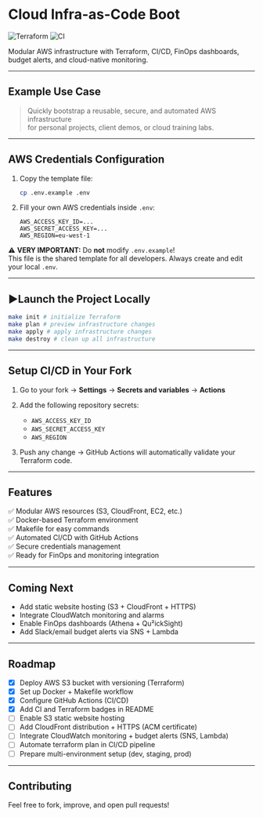 # Cloud Infra-as-Code Boot

![Terraform](https://img.shields.io/badge/Terraform-✔️-623CE4?logo=terraform)
![CI](https://github.com/manea-palluat/cloud-infra-boot/actions/workflows/ci.yml/badge.svg)

Modular AWS infrastructure with Terraform, CI/CD, FinOps dashboards, budget alerts, and cloud-native monitoring.

---

## Example Use Case

> Quickly bootstrap a reusable, secure, and automated AWS infrastructure  
for personal projects, client demos, or cloud training labs.

---

## AWS Credentials Configuration

1. Copy the template file:
   ```bash
   cp .env.example .env
   ```

2. Fill your own AWS credentials inside `.env`:
   ```
   AWS_ACCESS_KEY_ID=...
   AWS_SECRET_ACCESS_KEY=...
   AWS_REGION=eu-west-1
   ```

⚠️ **VERY IMPORTANT:** Do **not** modify `.env.example`!  
This file is the shared template for all developers. Always create and edit your local `.env`.

---

## ▶Launch the Project Locally

```bash
make init # initialize Terraform
make plan # preview infrastructure changes
make apply # apply infrastructure changes
make destroy # clean up all infrastructure
```

---

## Setup CI/CD in Your Fork

1. Go to your fork → **Settings** → **Secrets and variables** → **Actions**

2. Add the following repository secrets:
   - `AWS_ACCESS_KEY_ID`
   - `AWS_SECRET_ACCESS_KEY`
   - `AWS_REGION`

3. Push any change → GitHub Actions will automatically validate your Terraform code.

---

## Features

✅ Modular AWS resources (S3, CloudFront, EC2, etc.)  
✅ Docker-based Terraform environment  
✅ Makefile for easy commands  
✅ Automated CI/CD with GitHub Actions  
✅ Secure credentials management  
✅ Ready for FinOps and monitoring integration

---

## Coming Next

- Add static website hosting (S3 + CloudFront + HTTPS)  
- Integrate CloudWatch monitoring and alarms  
- Enable FinOps dashboards (Athena + Qu²ickSight)  
- Add Slack/email budget alerts via SNS + Lambda

---

## Roadmap

- [x] Deploy AWS S3 bucket with versioning (Terraform)
- [x] Set up Docker + Makefile workflow
- [x] Configure GitHub Actions (CI/CD)
- [x] Add CI and Terraform badges in README
- [ ] Enable S3 static website hosting
- [ ] Add CloudFront distribution + HTTPS (ACM certificate)
- [ ] Integrate CloudWatch monitoring + budget alerts (SNS, Lambda)
- [ ] Automate terraform plan in CI/CD pipeline
- [ ] Prepare multi-environment setup (dev, staging, prod)

---

## Contributing

Feel free to fork, improve, and open pull requests!   